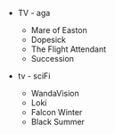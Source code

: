 - TV - aga
	- Mare of Easton
	- Dopesick
	- The Flight Attendant
	- Succession
	
- tv - sciFi
	- WandaVision
	- Loki
	- Falcon Winter
	- Black Summer